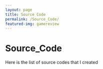```yaml
---
layout: page
title: Source Code
permalink: /Source_Code/
featured-img: gamereview
---
```


# Source_Code
Here is the list of source codes that I created

